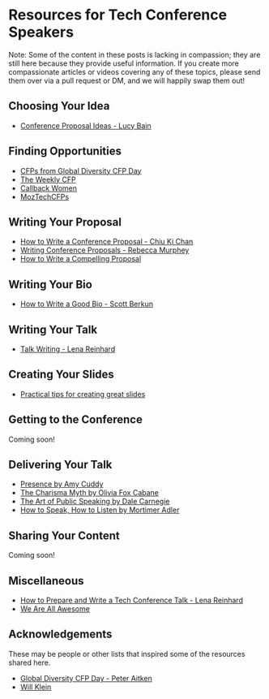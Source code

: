 # Resources for Tech Conference Speakers

Note: Some of the content in these posts is lacking in compassion; they are still here because they provide useful information. If you create more compassionate articles or videos covering any of these topics, please send them over via a pull request or DM, and we will happily swap them out!

## Choosing Your Idea

* [Conference Proposal Ideas - Lucy Bain](http://lucybain.com/blog/2016/conference-proposal-ideas/)

## Finding Opportunities

* [CFPs from Global Diversity CFP Day](https://www.globaldiversitycfpday.com/cfps)
* [The Weekly CFP](http://theweeklycfp.com/)
* [Callback Women](https://twitter.com/callbackwomen)
* [MozTechCFPs](https://twitter.com/mozTechCFPs)

## Writing Your Proposal

* [How to Write a Conference Proposal - Chiu Ki Chan](https://www.youtube.com/watch?v=2ESAV51B9VY)
* [Writing Conference Proposals - Rebecca Murphey](http://rmurphey.com/blog/2015/01/26/writing-conference-proposals)
* [How to Write a Compelling Proposal](http://weareallaweso.me/for_speakers/how-to-write-a-compelling-proposal.html)

## Writing Your Bio

* [How to Write a Good Bio - Scott Berkun](http://scottberkun.com/2013/how-to-write-a-good-bio/)

## Writing Your Talk

* [Talk Writing - Lena Reinhard](http://wunder.schoenaberselten.com/2016/02/16/how-to-prepare-and-write-a-tech-conference-talk/#talk-writing)

## Creating Your Slides

* [Practical tips for creating great slides](http://weareallaweso.me/for_speakers/practical-tips-for-creating-great-slides.html)

## Getting to the Conference

Coming soon!

## Delivering Your Talk

* [Presence by Amy Cuddy](https://www.worldcat.org/title/presence-bringing-your-boldest-self-to-your-biggest-challenges/oclc/968309222)
* [The Charisma Myth by Olivia Fox Cabane](https://www.worldcat.org/title/master-the-art-of-personal-magnetism/oclc/879334695)
* [The Art of Public Speaking by Dale Carnegie](http://www.worldcat.org/title/art-of-public-speaking/oclc/1018957626)
* [How to Speak, How to Listen by Mortimer Adler](https://www.worldcat.org/title/how-to-speak-how-to-listen/oclc/884016344)

## Sharing Your Content

Coming soon!

## Miscellaneous

* [How to Prepare and Write a Tech Conference Talk - Lena Reinhard](http://wunder.schoenaberselten.com/2016/02/16/how-to-prepare-and-write-a-tech-conference-talk/)
* [We Are All Awesome](http://weareallaweso.me/)

## Acknowledgements

These may be people or other lists that inspired some of the resources shared here.

* [Global Diversity CFP Day - Peter Aitken](globaldiversitycfpday.com)
* [Will Klein](https://docs.google.com/document/d/1j3umzbptnUKqlrlVdEPhI9hjIue9A2XIZ-8xMcccDg0/edit)

